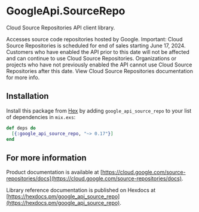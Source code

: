 # GoogleApi.SourceRepo

Cloud Source Repositories API client library.

Accesses source code repositories hosted by Google. Important: Cloud Source Repositories is scheduled for end of sales starting June 17, 2024. Customers who have enabled the API prior to this date will not be affected and can continue to use Cloud Source Repositories. Organizations or projects who have not previously enabled the API cannot use Cloud Source Repositories after this date. View Cloud Source Repositories documentation for more info. 

## Installation

Install this package from [Hex](https://hex.pm) by adding
`google_api_source_repo` to your list of dependencies in `mix.exs`:

```elixir
def deps do
  [{:google_api_source_repo, "~> 0.17"}]
end
```

## For more information

Product documentation is available at [https://cloud.google.com/source-repositories/docs](https://cloud.google.com/source-repositories/docs).

Library reference documentation is published on Hexdocs at
[https://hexdocs.pm/google_api_source_repo](https://hexdocs.pm/google_api_source_repo).
